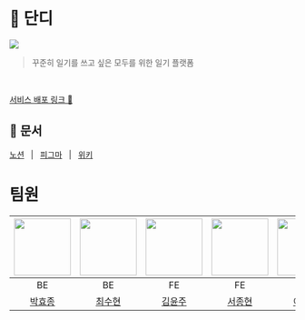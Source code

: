 <h1>📔 단디</h1>

<img  src="https://cdn.discordapp.com/attachments/1170919342456700992/1176352843448451153/52d1f8d5a948a299.png?ex=656e8ef5&is=655c19f5&hm=7104f6e4ce7497f81ad8b8eb2e27bc1e24d2f743fc61c5068ea74803f911b5e0&"/>

> 꾸준히 일기를 쓰고 싶은 모두를 위한 일기 플랫폼

<br/>
<p>
<a href="http://223.130.146.253/">서비스 배포 링크 🔗</a>
</p>

<h2 >
📖 문서</h2> 
<p >
  <a href="https://www.notion.so/kimyoonju/fbe671710cd9468587be6232d9697d3c?pvs=4">노션</a>
  &nbsp; | &nbsp; 
  <a href="https://www.figma.com/file/zJVmbuNXUV3cFFIFCqolXY/Dandi_Design?type=design&node-id=0-1&mode=design&t=nfkk1qWdfnKYXdta-0">피그마</a>
  &nbsp; | &nbsp; 
  <a href="https://github.com/boostcampwm2023/web18_Dandi/wiki">위키</a>
</p>

# 팀원

| <img src="https://avatars.githubusercontent.com/u/75190035?v=4" height=100 width=100 /> | <img src="https://avatars.githubusercontent.com/u/113580033?v=4" height=100 width=100 /> | <img src="https://avatars.githubusercontent.com/u/97578425?v=4" height=100 width=100 /> | <img src="https://avatars.githubusercontent.com/u/86141652?v=4" height=100 width=100 /> | <img src="https://avatars.githubusercontent.com/u/81965433?v=4" height=100 width=100 /> |
| :-------------------------------------------------------------------------------------: | :--------------------------------------------------------------------------------------: | :-------------------------------------------------------------------------------------: | :-------------------------------------------------------------------------------------: | :-------------------------------------------------------------------------------------: |
|                                           BE                                            |                                            BE                                            |                                           FE                                            |                                           FE                                            |                                           FE                                            |
|                        [박효종](https://github.com/HyoJongPark)                         |                          [최수현](https://github.com/shunny822)                          |                           [김윤주](https://github.com/gimewn)                           |                          [서종현](https://github.com/surpise)                           |                           [이도훈](https://github.com/dohun2)                           |

